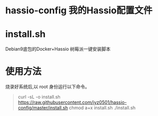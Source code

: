 # hassio-config 我的Hassio配置文件



# install.sh
Debian9底包的Docker+Hassio 树莓派一键安装脚本
# 使用方法
烧录好系统后,以 root 身份运行以下命令。
>curl -sL -o install.sh https://raw.githubusercontent.com/jyz0501/hassio-config/master/install.sh
>chmod a+x install.sh
>./install.sh

